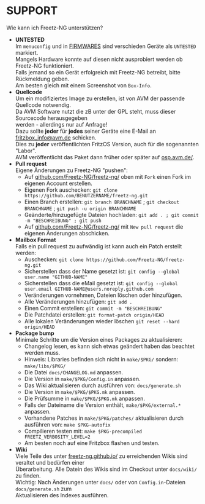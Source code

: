 # SUPPORT
Wie kann ich Freetz-NG unterstützen?

 * **UNTESTED**<br>
   Im ```menuconfig``` und in [FIRMWARES](FIRMWARES.md) sind verschieden Geräte als ```UNTESTED``` markiert.<br>
   Mangels Hardware konnte auf diesen nicht ausprobiert werden ob Freetz-NG funktioniert.<br>
   Falls jemand so ein Gerät erfolgreich mit Freetz-NG betreibt, bitte Rückmeldung geben.<br>
   Am besten gleich mit einem Screenshot von ```Box-Info```.<br>
 * **Quellcode**<br>
   Um ein modifiziertes Image zu erstellen, ist von AVM der passende Quellcode notwendig.<br>
   Da AVM Software nutzt die zB unter der GPL steht, muss dieser Sourcecode herausgegeben<br>
   werden - allerdings nur auf Anfrage!<br>
   Dazu sollte **jeder** für **jedes** seiner Geräte eine E-Mail an [fritzbox_info@avm.de](mailto:fritzbox_info@avm.de) schicken.<br>
   Dies zu **jeder** veröffentlichten FritzOS Version, auch für die sogenannten "Labor".<br>
   AVM veröffentlicht das Paket dann früher oder später auf [osp.avm.de/](https://osp.avm.de/).<br>
 * **Pull request**<br>
   Eigene Änderungen zu Freetz-NG "pushen":
    - Auf [github.com/Freetz-NG/freetz-ng/](https://github.com/Freetz-NG/freetz-ng/) oben mit ```Fork``` einen Fork im eigenen Account erstellen.
    - Eigenen Fork auschecken: ```git clone https://github.com/BENUTZERNAME/freetz-ng.git```
    - Einen Branch erstellen: ```git branch BRANCHNAME``` ; ```git checkout BRANCHNAME``` ; ```git push -u origin BRANCHNAME```
    - Geänderte/hinzugefügte Dateien hochladen: ```git add . ; git commit -m "BESCHREIBUNG" ; git push```
    - Auf [github.com/Freetz-NG/freetz-ng/](https://github.com/Freetz-NG/freetz-ng/) mit ```New pull request``` die eigenen Änderungen abschicken.
 * **Mailbox Format**<br>
   Falls ein pull request zu aufwändig ist kann auch ein Patch erstellt werden:
    - Auschecken: `git clone https://github.com/Freetz-NG/freetz-ng.git`
    - Sicherstellen dass der Name gesetzt ist: `git config --global user.name "GITHUB-NAME"`
    - Sicherstellen dass die eMail gesetzt ist: `git config --global user.email GITHUB-NAME@users.noreply.github.com`
    - Veränderungen vornehmen, Dateien löschen oder hinzufügen.
    - Alle Veränderungen hinzufügen: `git add .`
    - Einen Commit erstellen: `git commit -m "BESCHREIBUNG"`
    - Die Patchdatei erstellen: `git format-patch origin/HEAD`
    - Alle lokalen Veränderungen wieder löschen `git reset --hard  origin/HEAD`
 * **Package bump**<br>
   Minimale Schritte um die Version eines Packages zu aktualisieren:
    - Changelog lesen, es kann sich etwas geändert haben das beachtet werden muss.
    - Hinweis: Libraries befinden sich nicht in ```make/$PKG/``` sondern: ```make/libs/$PKG/```
    - Die Datei ```docs/CHANGELOG.md``` anpassen.
    - Die Version in ```make/$PKG/Config.in``` anpassen.
    - Das Wiki aktualisieren durch ausführen von: ```docs/generate.sh```
    - Die Version in ```make/$PKG/$PKG.mk``` anpassen.
    - Die Prüfsumme in ```make/$PKG/$PKG.mk``` anpassen.
    - Falls der Dateiname die Version enthält, ```make/$PKG/external.*``` anpassen.
    - Vorhandene Patches in ```make/$PKG/patches/``` aktualisieren durch<br>
      ausführen von: ```make $PKG-autofix```
    - Compilieren testen mit: ```make $PKG-precompiled FREETZ_VERBOSITY_LEVEL=2```
    - Am besten noch auf eine Fritzbox flashen und testen.
  * **Wiki**<br>
    Viele Teile des unter [freetz-ng.github.io/](https://freetz-ng.github.io/) zu erreichenden Wikis sind veraltet und bedürfen einer<br>
    Überarbeitung. Alle Datein des Wikis sind im Checkout unter ```docs/wiki/``` zu finden.<br>
    Wichtig: Nach Änderungen unter ```docs/``` oder von ```Config.in```-Dateien ```docs/generate.sh``` zum<br>
    Aktualisieren des Indexes ausführen.<br>

